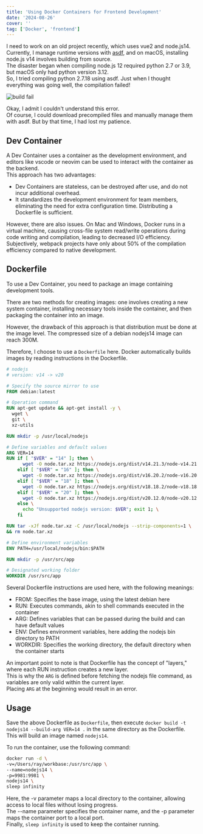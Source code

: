 ```yaml
---
title: 'Using Docker Containers for Frontend Development'
date: '2024-08-26'
cover: ''
tag: ['Docker', 'frontend']
---
```


I need to work on an old project recently, which uses vue2 and node.js14.  
Currently, I manage runtime versions with [asdf](https://asdf-vm.com/), and on macOS, installing node.js v14 involves building from source.  
The disaster began when compiling node.js 12 required python 2.7 or 3.9, but macOS only had python version 3.12.  
So, I tried compiling python 2.7.18 using asdf. Just when I thought everything was going well, the compilation failed!  

![build fail](https://r2.ray-d-song.com/2024/08/c0f4875873e59539cbe39404361ee244.png)

Okay, I admit I couldn't understand this error.  
Of course, I could download precompiled files and manually manage them with asdf. But by that time, I had lost my patience.  

## Dev Container
A Dev Container uses a container as the development environment, and editors like vscode or neovim can be used to interact with the container as the backend.  
This approach has two advantages:  
* Dev Containers are stateless, can be destroyed after use, and do not incur additional overhead.
* It standardizes the development environment for team members, eliminating the need for extra configuration time. Distributing a Dockerfile is sufficient.

However, there are also issues. On Mac and Windows, Docker runs in a virtual machine, causing cross-file system read/write operations during code writing and compilation, leading to decreased I/O efficiency. Subjectively, webpack projects have only about 50% of the compilation efficiency compared to native development.

## Dockerfile
To use a Dev Container, you need to package an image containing development tools.  

There are two methods for creating images: one involves creating a new system container, installing necessary tools inside the container, and then packaging the container into an image.  

However, the drawback of this approach is that distribution must be done at the image level. The compressed size of a debian nodejs14 image can reach 300M.  

Therefore, I choose to use a `Dockerfile` here. Docker automatically builds images by reading instructions in the Dockerfile.  

```Dockerfile
# nodejs
# version: v14 -> v20

# Specify the source mirror to use
FROM debian:latest

# Operation command
RUN apt-get update && apt-get install -y \
  wget \
  git \
  xz-utils

RUN mkdir -p /usr/local/nodejs

# Define variables and default values
ARG VER=14
RUN if [ "$VER" = "14" ]; then \
      wget -O node.tar.xz https://nodejs.org/dist/v14.21.3/node-v14.21.3-linux-arm64.tar.xz; \
    elif [ "$VER" = "16" ]; then \
      wget -O node.tar.xz https://nodejs.org/dist/v16.20.2/node-v16.20.2-linux-arm64.tar.xz; \
    elif [ "$VER" = "18" ]; then \
      wget -O node.tar.xz https://nodejs.org/dist/v18.18.2/node-v18.18.2-linux-arm64.tar.xz; \
    elif [ "$VER" = "20" ]; then \
      wget -O node.tar.xz https://nodejs.org/dist/v20.12.0/node-v20.12.0-linux-arm64.tar.xz; \
    else \
      echo "Unsupported nodejs version: $VER"; exit 1; \
    fi

RUN tar -xJf node.tar.xz -C /usr/local/nodejs --strip-components=1 \
&& rm node.tar.xz

# Define environment variables
ENV PATH=/usr/local/nodejs/bin:$PATH

RUN mkdir -p /usr/src/app

# Designated working folder
WORKDIR /usr/src/app
```

Several Dockerfile instructions are used here, with the following meanings:  
* FROM: Specifies the base image, using the latest debian here
* RUN: Executes commands, akin to shell commands executed in the container
* ARG: Defines variables that can be passed during the build and can have default values
* ENV: Defines environment variables, here adding the nodejs bin directory to PATH
* WORKDIR: Specifies the working directory, the default directory when the container starts

An important point to note is that Dockerfile has the concept of "layers," where each RUN instruction creates a new layer.  
This is why the `ARG` is defined before fetching the nodejs file command, as variables are only valid within the current layer.  
Placing `ARG` at the beginning would result in an error.  

## Usage
Save the above Dockerfile as `Dockerfile`, then execute `docker build -t nodejs14 --build-arg VER=14 .` in the same directory as the Dockerfile.  
This will build an image named `nodejs14`.  

To run the container, use the following command:  
```bash
docker run -d \
-v=/Users/ray/workbase:/usr/src/app \
--name=nodejs14 \
-p=9981:9981 \
nodejs14 \
sleep infinity
```
Here, the -v parameter maps a local directory to the container, allowing access to local files without losing progress.  
The --name parameter specifies the container name, and the -p parameter maps the container port to a local port.  
Finally, `sleep infinity` is used to keep the container running.  
